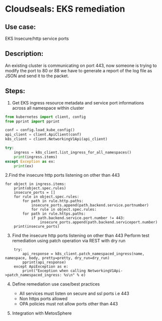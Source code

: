 # Cloudseals: EKS remediation

## Use case: 
EKS Insecure/http service ports

## Description: 
An existing cluster is communicating on port 443, now someone is trying to modify the port to 80 or 88 we have to generate a report of the log file as JSON and send it to the packet.

## Steps:
1. Get EKS ingress resource metadata and service port informations across all namespace within cluster
```python
from kubernetes import client, config
from pprint import pprint

conf = config.load_kube_config()
api_client = client.ApiClient(conf)
k8s_client = client.NetworkingV1Api(api_client)

try:
    ingress = k8s_client.list_ingress_for_all_namespaces()
    print(ingress.items)
except Exception as ex:
    print(ex)
```
2.Find the insecure http ports listening on other than 443

```
for object in ingress.items:
    print(object.spec.rules)
    insecure_ports = []
    for rule in object.spec.rules:
        for path in rule.http.paths:
            insecure_ports.append(path.backend.service.portnumber)
            for rule in object.spec.rules:
        for path in rule.https.paths:
            if path.backend.service.port.number != 443:
                insecure_ports.append(path.backend.serviceport.number)
    print(insecure_ports)
```


3. Find the insecure http ports listening on other than 443
Perform test remediation using patch operation via REST with dry run
```
    try:
        api_response = k8s_client.patch_namespaced_ingress(name, namespace, body, pretty=pretty, dry_run=dry_run)
        pprint(api_response)
    except ApiException as e:
        print("Exception when calling NetworkingV1Api->patch_namespaced_ingress: %s\n" % e)
```

4. Define remediation use case/best practices
    - All services must listen on secure and ssl ports i.e 443
    - Non https ports allowed
    - OPA policies must not allow ports other than 443
    
5. Integration with MetosSphere
